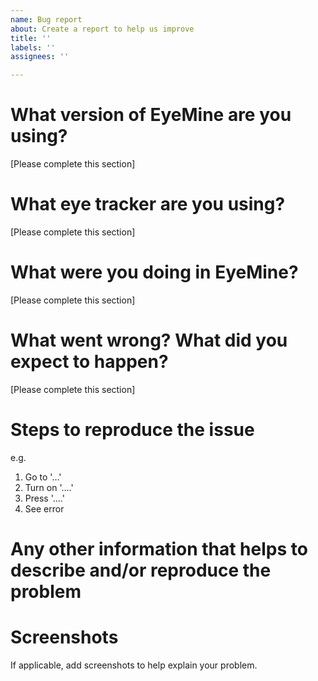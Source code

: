 ```yaml
---
name: Bug report
about: Create a report to help us improve
title: ''
labels: ''
assignees: ''

---
```


# What version of EyeMine are you using?
[Please complete this section]

# What eye tracker are you using?
[Please complete this section]

# What were you doing in EyeMine?
[Please complete this section]

# What went wrong? What did you expect to happen?
[Please complete this section]

# Steps to reproduce the issue
e.g. 
1. Go to '...'
2. Turn on '....'
3. Press '....'
4. See error

# Any other information that helps to describe and/or reproduce the problem

# Screenshots

If applicable, add screenshots to help explain your problem.

